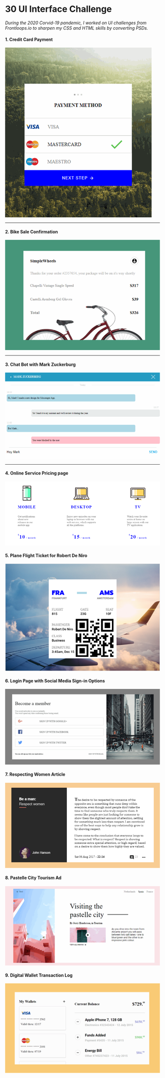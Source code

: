 # 30 UI Interface Challenge 

_During the 2020 Corvid-19 pandemic, I worked on UI challenges from Frontloops.io  to sharpen my CSS and HTML skills by converting PSDs._

#### 1. Credit Card Payment

![Screen-shot of Credit Card Payment UI](./readme-assets/finished-products/frontloop2-b.gif)
<hr />

#### 2. Bike Sale Confirmation

![Screen-shot of Credit Card Payment UI](./readme-assets/finished-products/frontloop3-a.gif)
<hr />

#### 3. Chat Bot with Mark Zuckerburg

![Screen-shot of Credit Card Payment UI](./readme-assets/finished-products/frontloop4.gif)
<hr />

#### 4. Online Service Pricing page

![Screen-shot of Credit Card Payment UI](./readme-assets/finished-products/fontloops-design-1a.PNG)

#### 5. Plane Flight Ticket for Robert De Niro

![Screen-shot of Credit Card Payment UI](./readme-assets/finished-products/frontloop5.PNG)

#### 6. Login Page with Social Media Sign-in Options

![Screen-shot of Credit Card Payment UI](./readme-assets/finished-products/frontloop6.gif)

#### 7. Respecting Women Article

![Screen-shot of Credit Card Payment UI](./readme-assets/finished-products/frontloops7.PNG)

#### 8. Pastelle City Tourism Ad

![Screen-shot of Credit Card Payment UI](./readme-assets/finished-products/frontloop8.gif)

#### 9. Digital Wallet Transaction Log

![Screen-shot of Credit Card Payment UI](./readme-assets/finished-products/frontloop9.gif)